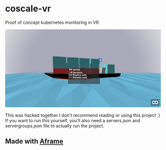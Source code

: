 # coscale-vr
Proof of concept kubernetes monitoring in VR

![screenshot](https://raw.githubusercontent.com/lorgan3/coscale-vr/master/screenshot.png)

This was hacked together I don't recommend reading or using this project :)
If you want to run this yourself, you'll also need a servers.json and servergroups.json file to actually run the project.

## Made with [Aframe](https://aframe.io/)
